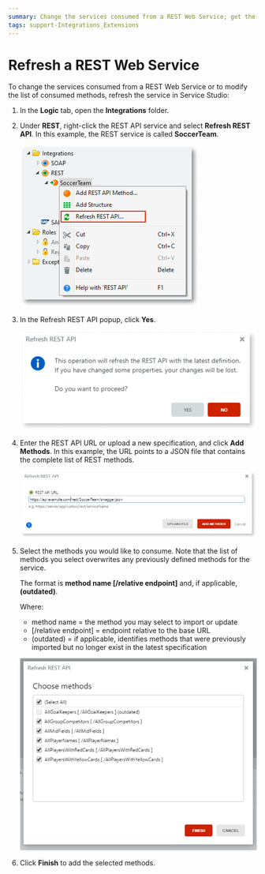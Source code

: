 ```yaml
---
summary: Change the services consumed from a REST Web Service; get the latest changes or modify the list of consumed methods in Service Studio.
tags: support-Integrations_Extensions
---
```


# Refresh a REST Web Service

To change the services consumed from a REST Web Service or to modify the list of consumed methods, refresh the service in Service Studio:

1. In the **Logic** tab, open the **Integrations** folder.

2. Under **REST**, right-click the REST API service and select **Refresh REST API**. In this example, the REST service is called **SoccerTeam**.

    ![](images/ss-rest-refresh-1.png)

3. In the Refresh REST API popup, click **Yes**. 

    ![](images/ss-rest-refresh-confirm-2.png)

4. Enter the REST API URL or upload a new specification, and click **Add Methods**. In this example, the URL points to a JSON file that contains the complete list of REST methods.

    ![](images/ss-rest-refresh-URL-3.png)

5. Select the methods you would like to consume. Note that the list of methods you select overwrites any previously defined methods for the service. 

    The format is **method name [/relative endpoint]** and, if applicable, **(outdated)**. 
    
    Where:
    * method name = the method you may select to import or update
    * [/relative endpoint] = endpoint relative to the base URL
    * (outdated) = if applicable, identifies methods that were previously imported but no longer exist in the latest specification

    ![](images/ss-rest-refresh-methods-4.png)

6. Click **Finish** to add the selected methods.  

